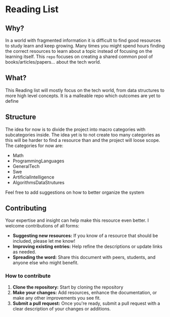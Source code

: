 # Reading List

## Why?
In a world with fragmented information it is difficult to find good resources to study learn and keep growing. Many times you might spend hours finding the correct resources to learn about a topic instead of focusing on the learning itself. This `repo` focuses on creating a shared common pool of books/articles/papers... about the tech world. 

## What?
This Reading list will mostly focus on the tech world, from data structures to more high level concepts. It is a malleable repo which outcomes are yet to define

## Structure
The idea for now is to divide the project into macro categories with subcategories inside. The idea yet is to not create too many categories as this will be harder to find a resource than and the project will loose scope. The categories for now are:
- Math
- ProgrammingLanguages
- GeneralTech
- Swe
- ArtificialIntelligence
- AlgorithmsDataStrutures

Feel free to add suggestions on how to better organize the system

## Contributing
Your expertise and insight can help make this resource even better. I welcome contributions of all forms:

- **Suggesting new resources:** If you know of a resource that should be included, please let me know!
- **Improving existing entries:** Help refine the descriptions or update links as needed.
- **Spreading the word:** Share this document with peers, students, and anyone else who might benefit.

### How to contribute

1. **Clone the repository:** Start by cloning the repository
2. **Make your changes:** Add resources, enhance the documentation, or make any other improvements you see fit.
3. **Submit a pull request:** Once you're ready, submit a pull request with a clear description of your changes or additions.



